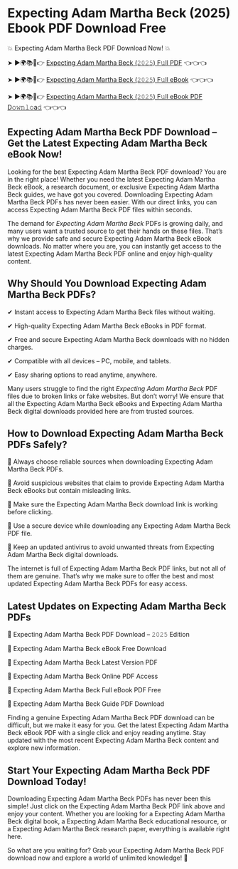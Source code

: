 # Expecting Adam Martha Beck (2025) Ebook PDF Download Free

💥 Expecting Adam Martha Beck PDF Download Now! 💥

➤ ►🌍📚📱👉 [Expecting Adam Martha Beck (𝟸𝟶𝟸𝟻) F𝚞ll PDF](https://getpdf.xyz/expecting-adam-martha-beck) 👈👈👈


➤ ►🌍📚📱👉 [Expecting Adam Martha Beck (𝟸𝟶𝟸𝟻) F𝚞ll eBook](https://getpdf.xyz/expecting-adam-martha-beck) 👈👈👈


➤ ►🌍📚📱👉 [Expecting Adam Martha Beck (𝟸𝟶𝟸𝟻) F𝚞ll eBook PDF D𝚘𝚠𝚗𝚕𝚘a𝚍](https://getpdf.xyz/expecting-adam-martha-beck) 👈👈👈


## Expecting Adam Martha Beck PDF Download – Get the Latest Expecting Adam Martha Beck eBook Now!

Looking for the best Expecting Adam Martha Beck PDF download? You are in the right place! Whether you need the latest Expecting Adam Martha Beck eBook, a research document, or exclusive Expecting Adam Martha Beck guides, we have got you covered. Downloading Expecting Adam Martha Beck PDFs has never been easier. With our direct links, you can access Expecting Adam Martha Beck PDF files within seconds.

The demand for *Expecting Adam Martha Beck* PDFs is growing daily, and many users want a trusted source to get their hands on these files. That’s why we provide safe and secure Expecting Adam Martha Beck eBook downloads. No matter where you are, you can instantly get access to the latest Expecting Adam Martha Beck PDF online and enjoy high-quality content.

## Why Should You Download Expecting Adam Martha Beck PDFs?

✔ Instant access to Expecting Adam Martha Beck files without waiting.

✔ High-quality Expecting Adam Martha Beck eBooks in PDF format.

✔ Free and secure Expecting Adam Martha Beck downloads with no hidden charges.

✔ Compatible with all devices – PC, mobile, and tablets.

✔ Easy sharing options to read anytime, anywhere.

Many users struggle to find the right *Expecting Adam Martha Beck* PDF files due to broken links or fake websites. But don’t worry! We ensure that all the Expecting Adam Martha Beck eBooks and Expecting Adam Martha Beck digital downloads provided here are from trusted sources.

## How to Download Expecting Adam Martha Beck PDFs Safely?

📌 Always choose reliable sources when downloading Expecting Adam Martha Beck PDFs.

📌 Avoid suspicious websites that claim to provide Expecting Adam Martha Beck eBooks but contain misleading links.

📌 Make sure the Expecting Adam Martha Beck download link is working before clicking.

📌 Use a secure device while downloading any Expecting Adam Martha Beck PDF file.

📌 Keep an updated antivirus to avoid unwanted threats from Expecting Adam Martha Beck digital downloads.

The internet is full of Expecting Adam Martha Beck PDF links, but not all of them are genuine. That’s why we make sure to offer the best and most updated Expecting Adam Martha Beck PDFs for easy access.

## Latest Updates on Expecting Adam Martha Beck PDFs

🔹 Expecting Adam Martha Beck PDF Download – 𝟸𝟶𝟸𝟻 Edition

🔹 Expecting Adam Martha Beck eBook Free Download

🔹 Expecting Adam Martha Beck Latest Version PDF

🔹 Expecting Adam Martha Beck Online PDF Access

🔹 Expecting Adam Martha Beck Full eBook PDF Free

🔹 Expecting Adam Martha Beck Guide PDF Download

Finding a genuine Expecting Adam Martha Beck PDF download can be difficult, but we make it easy for you. Get the latest Expecting Adam Martha Beck eBook PDF with a single click and enjoy reading anytime. Stay updated with the most recent Expecting Adam Martha Beck content and explore new information.

## Start Your Expecting Adam Martha Beck PDF Download Today!

Downloading Expecting Adam Martha Beck PDFs has never been this simple! Just click on the Expecting Adam Martha Beck PDF link above and enjoy your content. Whether you are looking for a Expecting Adam Martha Beck digital book, a Expecting Adam Martha Beck educational resource, or a Expecting Adam Martha Beck research paper, everything is available right here.

So what are you waiting for? Grab your Expecting Adam Martha Beck PDF download now and explore a world of unlimited knowledge! 🚀